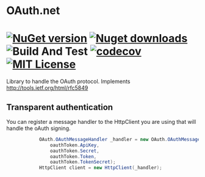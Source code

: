 # OAuth.net

[![NuGet version](https://img.shields.io/nuget/v/Oauth.Net.svg?style=flat)](https://www.nuget.org/packages/oauth.net)
[![Nuget downloads](https://img.shields.io/nuget/dt/Oauth.Net.svg?style=flat)](https://www.nuget.org/packages/oauth.net)
![Build And Test](https://github.com/AlexGhiondea/OAuth.net/workflows/Build%20And%20Test/badge.svg)
[![codecov](https://codecov.io/gh/AlexGhiondea/OAuth.net/branch/master/graph/badge.svg)](https://codecov.io/gh/AlexGhiondea/Oauth.Net)
[![MIT License](https://img.shields.io/github/license/AlexGhiondea/Oauth.Net.svg)](https://github.com/AlexGhiondea/Oauth.Net/blob/master/LICENSE)
========

Library to handle the OAuth protocol. Implements http://tools.ietf.org/html/rfc5849



## Transparent authentication

You can register a message handler to the HttpClient you are using that will handle the oAuth signing.

```csharp
            OAuth.OAuthMessageHandler _handler = new OAuth.OAuthMessageHandler(
                oauthToken.ApiKey,
                oauthToken.Secret,
                oauthToken.Token,
                oauthToken.TokenSecret);
            HttpClient client = new HttpClient(_handler);
```
